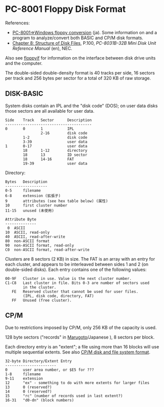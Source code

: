 PC-8001 Floppy Disk Format
==========================

References:
- [PC-8001⇒Windows floppy conversion][marugoto] (ja). Some information
  on and a program to analyze/convert both BASIC and CP/M disk
  formats.
- [Chapter 8: Structure of Disk Files][8031-8], P.100,
  _PC-8031B-32B Mini Disk Unit Reference Manual_ (en), NEC.

Also see [floppyif](floppyif.md) for information on the interface
between disk drive units and the computer.

The double-sided double-density format is 40 tracks per side, 16
sectors per track and 256 bytes per sector for a total of 320 KB of
raw storage.

DISK-BASIC
----------

System disks contain an IPL and the "disk code" (DOS); on user data disks
those sectors are all available for user data.

    Side    Track   Sector      Description
    ---------------------------------------
    0       0       1           IPL
                    2-16        disk code
            1-2                 disk code
            3-39                user data
    1       0-17                user data
            18      1-12        directory
            18      13          ID sector
            18      14-16       FAT
            19-39               user data

Directory:

    Bytes   Description
    -------------------
    0-5     filename
    6-8     extension (拡張子)
    9       attributes (see hex table below) (属性)
    10      first cluster number
    11-15   unused (未使用)

    Attribute Byte
    --------------
     0  ASCII
    10  ASCII, read-only
    40  ASCII, read-after-write
    80  non-ASCII format
    90  non-ASCII format, read-only
    C0  non-ASCII format, read-after-write

Clusters are 8 sectors (2 KB) in size. The FAT is an array with an
entry for each cluster, and appears to be interleaved between sides
1 and 2 (on double-sided disks). Each entry contains one of the
following values:

    00-9F   Cluster in use. Value is the next cluster number.
    C1-C8   Last cluster in file. Bits 0-3 are number of sectors used
            in the cluster.
       FE   Reserved cluster that cannot be used for user files.
            (IPL, disk code, directory, FAT)
       FF   Unused (free cluster).


CP/M
----

Due to restrictions imposed by CP/M, only 256 KB of the capacity is used.

128 byte sectors ("records" in [Marugoto]/Japanese ), 8 sectors per block.

Each directory entry is an "extent"; a file using more than 16 blocks
will use multiple sequential extents. See also [CP/M disk and file
system format][cpm].

    32-byte Directory/Extent Entry
    -----------------------
    0       user area number, or $E5 for ???
    1-8     filename
    9-11    extension
    12      "ex" - something to do with more extents for larger files
    13      0 (reserved?)
    14      0 (reserved?)
    15      "rc" (number of records used in last extent?)
    16-31   "d0-dn" (block numbers)



<!-------------------------------------------------------------------->
[8031-8]: https://archive.org/details/pc-8031b-32b-mini-disk-unit-reference-manual-nec-en/page/n99/mode/1up
[cpm]: https://www.cpm8680.com/cpmtools/cpm.htm
[marugoto]: http://www8.plala.or.jp/ita-sys/K02B_PC8001-Marugoto.html

